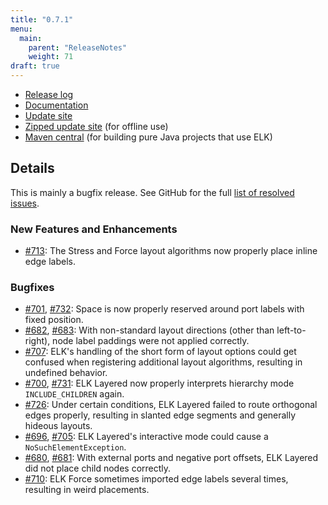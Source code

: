 ```yaml
---
title: "0.7.1"
menu:
  main:
    parent: "ReleaseNotes"
    weight: 71
draft: true
---
```


* [Release log](https://projects.eclipse.org/projects/modeling.elk/releases/0.7.1)
* [Documentation](https://download.eclipse.org/elk/updates/releases/0.7.1/elk-0.7.1-docs.zip)
* [Update site](https://download.eclipse.org/elk/updates/releases/0.7.1/)
* [Zipped update site](https://download.eclipse.org/elk/updates/releases/0.7.1/elk-0.7.1.zip) (for offline use)
* [Maven central](https://repo.maven.apache.org/maven2/org/eclipse/elk/) (for building pure Java projects that use ELK)



## Details

This is mainly a bugfix release. See GitHub for the full [list of resolved issues](https://github.com/eclipse/elk/milestone/16?closed=1).


### New Features and Enhancements

* [#713](https://github.com/eclipse/elk/pull/713): The Stress and Force layout algorithms now properly place inline edge labels.


### Bugfixes

* [#701](https://github.com/eclipse/elk/issues/701), [#732](https://github.com/eclipse/elk/pull/732): Space is now properly reserved around port labels with fixed position.
* [#682](https://github.com/eclipse/elk/issues/682), [#683](https://github.com/eclipse/elk/pull/683): With non-standard layout directions (other than left-to-right), node label paddings were not applied correctly.
* [#707](https://github.com/eclipse/elk/pull/707): ELK's handling of the short form of layout options could get confused when registering additional layout algorithms, resulting in undefined behavior.
* [#700](https://github.com/eclipse/elk/issues/700), [#731](https://github.com/eclipse/elk/pull/731): ELK Layered now properly interprets hierarchy mode `INCLUDE_CHILDREN` again.
* [#726](https://github.com/eclipse/elk/issues/726): Under certain conditions, ELK Layered failed to route orthogonal edges properly, resulting in slanted edge segments and generally hideous layouts.
* [#696](https://github.com/eclipse/elk/issues/696), [#705](https://github.com/eclipse/elk/pull/705): ELK Layered's interactive mode could cause a `NoSuchElementException`.
* [#680](https://github.com/eclipse/elk/issues/680), [#681](https://github.com/eclipse/elk/pull/681): With external ports and negative port offsets, ELK Layered did not place child nodes correctly.
* [#710](https://github.com/eclipse/elk/pull/710): ELK Force sometimes imported edge labels several times, resulting in weird placements.
